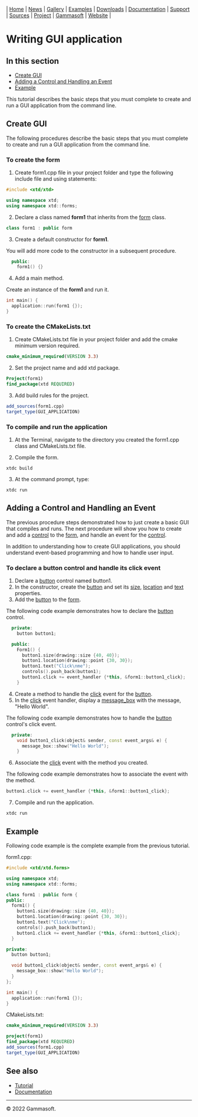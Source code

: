 | [Home](home.md) | [News](news.md) | [Gallery](gallery.md) | [Examples](examples.md) | [Downloads](downloads.md) | [Documentation](documentation.md) | [Support](support.md) | [Sources](https://github.com/gammasoft71/xtd) | [Project](https://sourceforge.net/projects/xtdpro/) | [Gammasoft](gammasoft.md) | [Website](https://gammasoft71.wixsite.com/xtdpro) |

# Writing GUI application

## In this section

* [Create GUI](#create-gui)
* [Adding a Control and Handling an Event](#adding-a-control-and-handling-an-event)
* [Example](#example)

This tutorial describes the basic steps that you must complete to create and run a GUI application from the command line.

## Create GUI

The following procedures describe the basic steps that you must complete to create and run a GUI application from the command line.

### To create the form

1. Create form1.cpp file in your project folder and type the following include file and using statements:

```c++
#include <xtd/xtd>

using namespace xtd;
using namespace xtd::forms;
```

2. Declare a class named **form1** that inherits from the [form](https://codedocs.xyz/gammasoft71/xtd/classxtd_1_1forms_1_1form.html) class.

```c++
class form1 : public form
```

3. Create a default constructor for **form1**.

You will add more code to the constructor in a subsequent procedure.

```c++
  public:
    form1() {}
```

4. Add a main method.

Create an instance of the **form1** and run it.

```c++
int main() {
  application::run(form1 {});
}
```

### To create the CMakeLists.txt

1. Create CMakeLists.txt file in your project folder and add the cmake minimum version required.

```cmake
cmake_minimum_required(VERSION 3.3)
```

2. Set the project name and add xtd package.

```cmake
Project(form1)
find_package(xtd REQUIRED)
```

3. Add build rules for the project.

```cmake
add_sources(form1.cpp)
target_type(GUI_APPLICATION)
```

### To compile and run the application

1. At the Terminal, navigate to the directory you created the form1.cpp class and CMakeLists.txt file.

2. Compile the form.

```shell
xtdc build
```

3. At the command prompt, type:

```shell
xtdc run
```

## Adding a Control and Handling an Event

The previous procedure steps demonstrated how to just create a basic GUI that compiles and runs. 
The next procedure will show you how to create and add a [control](https://codedocs.xyz/gammasoft71/xtd/classxtd_1_1forms_1_1control.html) to the [form](https://codedocs.xyz/gammasoft71/xtd/classxtd_1_1forms_1_1form.html), and handle an event for the [control](https://codedocs.xyz/gammasoft71/xtd/classxtd_1_1forms_1_1control.html).

In addition to understanding how to create GUI applications, you should understand event-based programming and how to handle user input.

### To declare a button control and handle its click event

1. Declare a [button](https://codedocs.xyz/gammasoft71/xtd/classxtd_1_1forms_1_1button.html) control named button1.
2. In the constructor, create the [button](https://codedocs.xyz/gammasoft71/xtd/classxtd_1_1forms_1_1button.html) and set its [size](https://codedocs.xyz/gammasoft71/xtd/classxtd_1_1forms_1_1control.html#a2a9c3b512b6748c8330fe2231839c4cb), [location](https://codedocs.xyz/gammasoft71/xtd/classxtd_1_1forms_1_1control.html#a704049ab20aa16e25dca51911b0ba13b) and [text](https://codedocs.xyz/gammasoft71/xtd/classxtd_1_1forms_1_1control.html#a3f3bc021d22dff6f3a32a8dae0e7bbe9) properties.
3. Add the [button](https://codedocs.xyz/gammasoft71/xtd/classxtd_1_1forms_1_1button.html) to the [form](https://codedocs.xyz/gammasoft71/xtd/classxtd_1_1forms_1_1form.html).

The following code example demonstrates how to declare the [button](https://codedocs.xyz/gammasoft71/xtd/classxtd_1_1forms_1_1button.html) control.

```c++
  private:
    button button1;

  public:
    Form1() {
      button1.size(drawing::size {40, 40});
      button1.location(drawing::point {30, 30});
      button1.text("Click\nme");
      controls().push_back(button1);
      button1.click += event_handler {*this, &form1::button1_click};
    }
```

4. Create a method to handle the [click](https://codedocs.xyz/gammasoft71/xtd/group__events.html#ga651752ad0a3ec381983aa0b367291a68) event for the [button](https://codedocs.xyz/gammasoft71/xtd/classxtd_1_1forms_1_1button.html).
5. In the [click](https://codedocs.xyz/gammasoft71/xtd/group__events.html#ga651752ad0a3ec381983aa0b367291a68) event handler, display a [message_box](https://codedocs.xyz/gammasoft71/xtd/classxtd_1_1forms_1_1message__box.html) with the message, "Hello World".

The following code example demonstrates how to handle the [button](https://codedocs.xyz/gammasoft71/xtd/classxtd_1_1forms_1_1button.html) control's click event.

```c++
  private:
    void button1_click(object& sender, const event_args& e) {
      message_box::show("Hello World");
    }
```

6. Associate the [click](https://codedocs.xyz/gammasoft71/xtd/group__events.html#ga651752ad0a3ec381983aa0b367291a68) event with the method you created.

The following code example demonstrates how to associate the event with the method.

```c++
button1.click += event_handler {*this, &form1::button1_click};
```

7. Compile and run the application.

```shell
xtdc run
```

## Example

Following code example is the complete example from the previous tutorial.

form1.cpp:

```c++
#include <xtd/xtd.forms>

using namespace xtd;
using namespace xtd::forms;

class form1 : public form {  
public:
  form1() {
    button1.size(drawing::size {40, 40});
    button1.location(drawing::point {30, 30});
    button1.text("Click\nme");
    controls().push_back(button1);
    button1.click += event_handler {*this, &form1::button1_click};
  }

private:
  button button1;

  void button1_click(object& sender, const event_args& e) {
    message_box::show("Hello World");
  }
};

int main() {
  application::run(form1 {});
}
```

CMakeLists.txt:

```cmake
cmake_minimum_required(VERSION 3.3)

project(form1)
find_package(xtd REQUIRED)
add_sources(form1.cpp)
target_type(GUI_APPLICATION)
```

## See also

* [Tutorial](tutorial.md)
* [Documentation](documentation.md)

______________________________________________________________________________________________

© 2022 Gammasoft.
